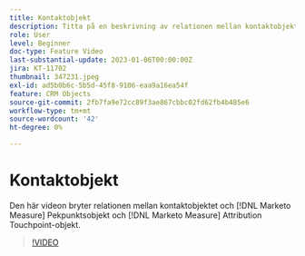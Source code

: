 ```yaml
---
title: Kontaktobjekt
description: Titta på en beskrivning av relationen mellan kontaktobjektet och [!DNL Marketo Measure] Pekpunktsobjekt och [!DNL Marketo Measure] Attribution Touchpoint-objekt.
role: User
level: Beginner
doc-type: Feature Video
last-substantial-update: 2023-01-06T00:00:00Z
jira: KT-11702
thumbnail: 347231.jpeg
exl-id: ad5b0b6c-5b5d-45f8-9106-eaa9a16ea54f
feature: CRM Objects
source-git-commit: 2fb7fa9e72cc89f3ae867cbbc02fd62fb4b485e6
workflow-type: tm+mt
source-wordcount: '42'
ht-degree: 0%

---
```


# Kontaktobjekt

Den här videon bryter relationen mellan kontaktobjektet och [!DNL Marketo Measure] Pekpunktsobjekt och [!DNL Marketo Measure] Attribution Touchpoint-objekt.

>[!VIDEO](https://video.tv.adobe.com/v/347231/?quality=12&learn=on)
